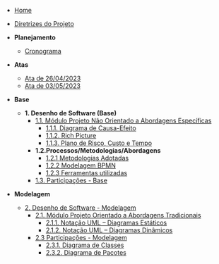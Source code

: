 <!-- docs/_sidebar.md -->

- [Home](./README.md)
- [Diretrizes do Projeto](Diretrizes/Diretrizes.md)

- **Planejamento**
  - [Cronograma](Planejamento/Cronograma.md)

- **Atas**
  - [Ata de 26/04/2023](Atas/ata_26_04_2023.md)
  - [Ata de 03/05/2023](Atas/ata_03_05_2023.md)

- **Base**
  - **1. Desenho de Software (Base)**
    - [1.1. Módulo Projeto Não Orientado a Abordagens Específicas](1.Base/1.1.AbordagemNaoEspecifica.md)
      - [1.1.1. Diagrama de Causa-Efeito](1.Base/1.1.1.CausaEfeito.md)
      - [1.1.2. Rich Picture](1.Base/1.1.2.RichPicture.md)
      - [1.1.3. Plano de Risco, Custo e Tempo](1.Base/1.1.3.PlanoCustoRiscoTempo.md)
    - **1.2.Processos/Metodologias/Abordagens**
      - [1.2.1 Metodologias Adotadas](/1.Base/1.2.1.MetodologiasAdotadas.md)
      - [1.2.2 Modelagem BPMN](/1.Base/1.2.2.ModelagemBPMN.md)
      - [1.2.3 Ferramentas utilizadas](/1.Base/1.2.3.FerramentasUtilizadas.md)
    - [1.3. Participações - Base](1.Base/1.3.ParticipacoesBase.md)

- **Modelagem**
  - [2. Desenho de Software - Modelagem](2.Modelagem/2.Modelagem.md)
    - [2.1. Módulo Projeto Orientado a Abordagens Tradicionais](2.Modelagem/2.1.ModelagemTradicional.md)
      - [2.1.1. Notação UML – Diagramas Estáticos](2.Modelagem/2.1.1.UMLEstaticos.md)
      - [2.1.2. Notação UML – Diagramas Dinâmicos](2.Modelagem/2.1.2.UMLDinamicos.md)
    - [2.3 Participações - Modelagem]()
      - [2.3.1. Diagrama de Classes](2.Modelagem/2.3.%20Estatica/2.3.1.DiagramaDeClasses.md)
      - [2.3.2. Diagrama de Pacotes](2.Modelagem/2.3.%20Estatica/2.3.2.DiagramaDePacotes.md)

<!-- @TODO: Descomentar à medida que as entregas forem acontecendo -->
<!-- - **Padrões de Projeto** -->
 <!-- - [3. Desenho de Software - Padrões de Projeto]- 3.PadroesDeProjeto/3.PadroesDeProjeto.md -->
  <!-- - [3.1. Módulo Padrões de Projeto GRASPs]- 3.PadroesDeProjeto/3.1.GRASPs.md -->
  <!-- - [3.2. Módulo Padrões de Projeto GoFs]- 3.PadroesDeProjeto/3.2.GoFs.md -->
  <!-- - [3.3. Módulo Padrões de Projeto Extras]- 3.PadroesDeProjeto/3.3.PadroesExtra.md -->
  <!-- - [3.4. Participações - Padrões de Projeto]- 3.PadroesDeProjeto/3.4.ParticipacoesPadroes.md -->

<!-- - **Arquitetura de Software & Reutilização** -->
 <!-- - [4. Desenho de Software - Arquitetura & Reutilização de Software]- 4.ArquiteturaReutilizacao/4.ArquiteturaReutilizacao.md -->
  <!-- - [4.1. Módulo Estilos e Padrões Arquiteturais]- 4.ArquiteturaReutilizacao/4.1.PadroesArquiteturais.md -->
  <!-- - [4.2. Módulo Reutilização de Software]- 4.ArquiteturaReutilizacao/4.2.ReutilizacaoDeSoftware.md -->
  <!-- - [4.3. Participações - Arquitetura & Reutilização de Software]- 4.ArquiteturaReutilizacao/4.3.ParticipacoesArqReutilizacao.md -->

